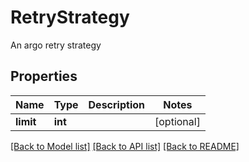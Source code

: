 # RetryStrategy

An argo retry strategy
## Properties
Name | Type | Description | Notes
------------ | ------------- | ------------- | -------------
**limit** | **int** |  | [optional] 

[[Back to Model list]](../README.md#documentation-for-models) [[Back to API list]](../README.md#documentation-for-api-endpoints) [[Back to README]](../README.md)


